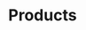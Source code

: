 ---
templateKey: product-page
title: Products
image: /img/5127310748_58bb553d6e_b.jpg
heading: " text"
path: /products
description: text
intro:
  blurbs:
    - image: /img/5127310748_58bb553d6e_b.jpg
      text: "text "
    - image: /img/5127310748_58bb553d6e_b.jpg
      text: "text "
    - image: /img/5127310748_58bb553d6e_b.jpg
      text: "text "
    - image: /img/5127310748_58bb553d6e_b.jpg
      text: "text "
  heading: text
  description: "text "
main:
  heading: text
  description: "text "
  image1:
    alt: text
    image: /img/5127310748_58bb553d6e_b.jpg
  image2:
    alt: text
    image: /img/5127310748_58bb553d6e_b.jpg
  image3:
    alt: text
    image: /img/5127310748_58bb553d6e_b.jpg
testimonials:
  - quote: Hello
    author: Charmain
full_image: /img/5127310748_58bb553d6e_b.jpg
pricing:
  heading: "text "
  description: text
  plans:
    - plan: text
      price: text
      description: text
      items:
        - text
---